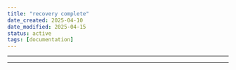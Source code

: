 ```yaml
---
title: "recovery complete"
date_created: 2025-04-10
date_modified: 2025-04-15
status: active
tags: [documentation]
---
```


---

---


